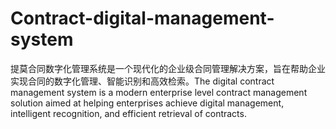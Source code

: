 # Contract-digital-management-system
提莫合同数字化管理系统是一个现代化的企业级合同管理解决方案，旨在帮助企业实现合同的数字化管理、智能识别和高效检索。The digital contract management system is a modern enterprise level contract management solution aimed at helping enterprises achieve digital management, intelligent recognition, and efficient retrieval of contracts.
